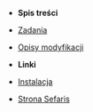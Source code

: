 - **Spis treści**
- [Zadania](quests.md)
- [Opisy modyfikacji](mods.md)

- **Linki**

- [Instalacja](https://sefaris.eu/g3-mod-pack/installation)
- [Strona Sefaris](https://sefaris.eu)
